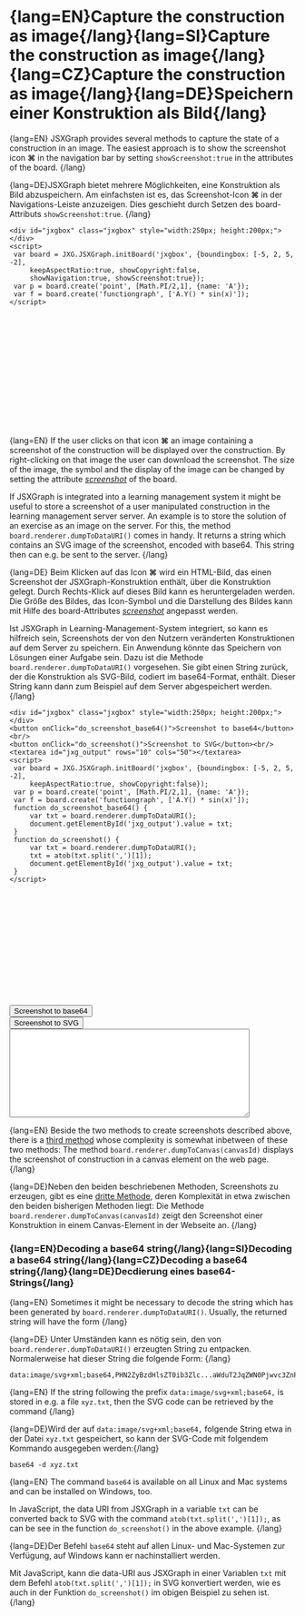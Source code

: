 # {lang=EN}Capture the construction as image{/lang}{lang=SI}Capture the construction as image{/lang}{lang=CZ}Capture the construction as image{/lang}{lang=DE}Speichern einer Konstruktion als Bild{/lang}

{lang=EN}
JSXGraph provides several methods to capture the state of a construction in an image.
The easiest approach is to show the screenshot icon **&#x2318;** in the navigation bar by
setting `showScreenshot:true` in the attributes of the board.
{/lang}

{lang=DE}JSXGraph bietet mehrere Möglichkeiten, eine Konstruktion als Bild abzuspeichern.
Am einfachsten ist es, das Screenshot-Icon **&#x2318;** in der Navigations-Leiste anzuzeigen.
Dies geschieht durch Setzen des board-Attributs `showScreenshot:true`.
{/lang}

```JS
<div id="jxgbox" class="jxgbox" style="width:250px; height:200px;"></div>
<script>
 var board = JXG.JSXGraph.initBoard('jxgbox', {boundingbox: [-5, 2, 5, -2],
     keepAspectRatio:true, showCopyright:false,
     showNavigation:true, showScreenshot:true});
 var p = board.create('point', [Math.PI/2,1], {name: 'A'});
 var f = board.create('functiongraph', ['A.Y() * sin(x)']);
</script>
```
<div id="jxgbox1" class="jxgbox" style="width:250px; height:200px;"></div>
<script>
(function() {
 var board = JXG.JSXGraph.initBoard('jxgbox1', {boundingbox: [-5, 2, 5, -2],
     keepAspectRatio:true, showCopyright:false,
     showNavigation:true, showScreenshot:true });
 var p = board.create('point', [Math.PI/2,1], {name: 'A'});
 var f = board.create('functiongraph', ['A.Y() * sin(x)']);
})();
</script>

{lang=EN}
If the user clicks on that icon **&#x2318;** an image containing a screenshot of the construction
will be displayed over the construction.
By right-clicking on that image the user can download the screenshot. The size of the image, the symbol and the display of the image can be changed
by setting the attribute [_screenshot_](https://jsxgraph.org/docs/symbols/JXG.Board.html#screenshot) of the board.

If JSXGraph is integrated into a learning management system it might be
useful to store a screenshot of a user manipulated construction in the learning
management server server. An example is to store the solution of an exercise as an image on the server.
For this, the method `board.renderer.dumpToDataURI()` comes in handy.
It returns a string which contains an SVG image of the screenshot, encoded with base64.
This string then can e.g. be sent to the server.
{/lang}

{lang=DE}
Beim Klicken auf das Icon **&#x2318;** wird ein HTML-Bild, das einen Screenshot der
JSXGraph-Konstruktion enthält, über die Konstruktion gelegt. Durch Rechts-Klick
auf dieses Bild kann es heruntergeladen werden.
Die Größe des Bildes, das Icon-Symbol und die Darstellung des Bildes kann mit Hilfe des board-Attributes
[_screenshot_](https://jsxgraph.org/docs/symbols/JXG.Board.html#screenshot)
angepasst werden.

Ist JSXGraph in Learning-Management-System integriert, so kann es hilfreich sein,
Screenshots der von den Nutzern veränderten Konstruktionen auf dem Server zu speichern.
Ein Anwendung könnte das Speichern von Lösungen einer Aufgabe sein.
Dazu ist die Methode `board.renderer.dumpToDataURI()` vorgesehen.
Sie gibt einen String zurück, der die Konstruktion als SVG-Bild, codiert im base64-Format,
enthält.
Dieser String kann dann zum Beispiel auf dem Server abgespeichert werden.
{/lang}

```JS
<div id="jxgbox" class="jxgbox" style="width:250px; height:200px;"></div>
<button onClick="do_screenshot_base64()">Screenshot to base64</button><br/>
<button onClick="do_screenshot()">Screenshot to SVG</button><br/>
<textarea id="jxg_output" rows="10" cols="50"></textarea>
<script>
 var board = JXG.JSXGraph.initBoard('jxgbox', {boundingbox: [-5, 2, 5, -2],
     keepAspectRatio:true, showCopyright:false});
 var p = board.create('point', [Math.PI/2,1], {name: 'A'});
 var f = board.create('functiongraph', ['A.Y() * sin(x)']);
 function do_screenshot_base64() {
     var txt = board.renderer.dumpToDataURI();
     document.getElementById('jxg_output').value = txt;
 }
 function do_screenshot() {
     var txt = board.renderer.dumpToDataURI();
     txt = atob(txt.split(',')[1]);
     document.getElementById('jxg_output').value = txt;
 }
</script>
```
<div id="jxgbox" class="jxgbox" style="width:250px; height:200px;"></div>
<button onClick="do_screenshot_base64()">Screenshot to base64</button><br/>
<button onClick="do_screenshot()">Screenshot to SVG</button><br/>
<textarea id="jxg_output" rows="10" cols="50"></textarea>
<script>
 var board = JXG.JSXGraph.initBoard('jxgbox', {boundingbox: [-5, 2, 5, -2],
     keepAspectRatio:true, showCopyright:false});
 var p = board.create('point', [Math.PI/2,1], {name: 'A'});
 var f = board.create('functiongraph', ['A.Y() * sin(x)']);
 function do_screenshot_base64() {
     var txt = board.renderer.dumpToDataURI();
     document.getElementById('jxg_output').value = txt;
 }
 function do_screenshot() {
     var txt = board.renderer.dumpToDataURI();
     txt = atob(txt.split(',')[1]);
     document.getElementById('jxg_output').value = txt;
 }
</script>

{lang=EN}
Beside the two methods to create screenshots described above, there is a
[third method](https://jsxgraph.org/docs/symbols/JXG.SVGRenderer.html#dumpToCanvas)
whose complexity is somewhat inbetween of these two methods: The method
`board.renderer.dumpToCanvas(canvasId)` displays the screenshot of
construction in a canvas element on the web page.
{/lang}

{lang=DE}Neben den beiden beschriebenen Methoden, Screenshots zu erzeugen,
gibt es eine [dritte Methode](https://jsxgraph.org/docs/symbols/JXG.SVGRenderer.html#dumpToCanvas),
deren Komplexität in etwa zwischen den beiden bisherigen Methoden liegt:
Die Methode `board.renderer.dumpToCanvas(canvasId)` zeigt den Screenshot
einer Konstruktion in einem Canvas-Element in der Webseite an.
{/lang}

### {lang=EN}Decoding a base64 string{/lang}{lang=SI}Decoding a base64 string{/lang}{lang=CZ}Decoding a base64 string{/lang}{lang=DE}Decdierung eines base64-Strings{/lang}

{lang=EN}
Sometimes it might be necessary to decode the string which has been generated by `board.renderer.dumpToDataURI()`.
Usually, the returned string will have the form
{/lang}

{lang=DE}
Unter Umständen kann es nötig sein, den von `board.renderer.dumpToDataURI()` erzeugten String zu entpacken.
Normalerweise hat dieser String die folgende Form:
{/lang}

```
data:image/svg+xml;base64,PHN2ZyBzdHlsZT0ib3Zlc...aWduT2JqZWN0Pjwvc3ZnPg==
```


{lang=EN}
If the string following the prefix `data:image/svg+xml;base64,` is stored in e.g. a file `xyz.txt`,
then the SVG code can be retrieved by the command
{/lang}

{lang=DE}Wird der auf `data:image/svg+xml;base64,` folgende String etwa in der Datei
`xyz.txt` gespeichert, so kann der SVG-Code mit folgendem Kommando ausgegeben werden:{/lang}

```SH
base64 -d xyz.txt
```

{lang=EN}
The command `base64` is available on all Linux and Mac systems and can be installed on Windows, too.

In JavaScript, the data URI from JSXGraph in a variable `txt` can be converted back to SVG with the command
`atob(txt.split(',')[1]);`, as can be see in the function `do_screenshot()` in the above example.
{/lang}

{lang=DE}Der Befehl `base64` steht auf allen Linux- und Mac-Systemen zur Verfügung, auf Windows kann
er nachinstalliert werden.

Mit JavaScript, kann die data-URI aus JSXGraph in einer Variablen `txt` mit dem Befehl
`atob(txt.split(',')[1]);` in SVG konvertiert werden, wie es auch in der Funktion
`do_screenshot()` im obigen Beispiel zu sehen ist.
{/lang}



